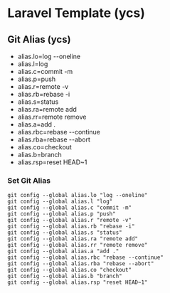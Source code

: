 # Laravel Template (ycs)

## Git Alias (ycs)
* alias.lo=log --oneline
* alias.l=log
* alias.c=commit -m
* alias.p=push
* alias.r=remote -v
* alias.rb=rebase -i
* alias.s=status
* alias.ra=remote add
* alias.rr=remote remove
* alias.a=add .
* alias.rbc=rebase --continue
* alias.rba=rebase --abort
* alias.co=checkout
* alias.b=branch
* alias.rsp=reset HEAD~1

### Set Git Alias
    git config --global alias.lo "log --oneline"
    git config --global alias.l "log"
    git config --global alias.c "commit -m"
    git config --global alias.p "push"
    git config --global alias.r "remote -v"
    git config --global alias.rb "rebase -i"
    git config --global alias.s "status"
    git config --global alias.ra "remote add"
    git config --global alias.rr "remote remove"
    git config --global alias.a "add ."
    git config --global alias.rbc "rebase --continue"
    git config --global alias.rba "rebase --abort"
    git config --global alias.co "checkout"
    git config --global alias.b "branch"
    git config --global alias.rsp "reset HEAD~1"
